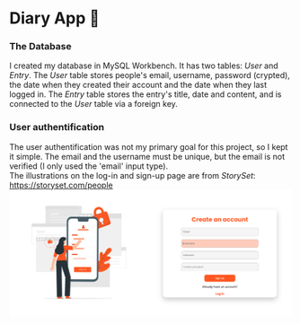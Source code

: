 # Diary App 📖

### The Database
I created my database in MySQL Workbench. It has two tables: *User* and *Entry*.
The *User* table stores people's email, username, password (crypted), the date when they created their account and the date when they last logged in.
The *Entry* table stores the entry's title, date and content, and is connected to the *User* table via a foreign key.

### User authentification
The user authentification was not my primary goal for this project, so I kept it simple. The email and the username must be unique, but the email is not verified (I only used the 'email' input type).  
The illustrations on the log-in and sign-up page are from *StorySet*: https://storyset.com/people
![Screenshot of the project interface](assets/screenshot1.png)
